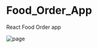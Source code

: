 # Food_Order_App

React Food Order app

![page](https://user-images.githubusercontent.com/69987968/176033096-0343891e-0fe0-40ae-b808-e07b086b2915.png)
